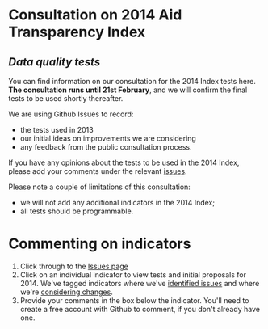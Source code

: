Consultation on 2014 Aid Transparency Index
===========================================
*Data quality tests*
------------------

You can find information on our consultation for the 2014 Index tests here. **The consultation runs until 21st February**, and we will confirm the final tests to be used shortly thereafter.

We are using Github Issues to record:
* the tests used in 2013
* our initial ideas on improvements we are considering
* any feedback from the public consultation process.

If you have any opinions about the tests to be used in the 2014 Index, please add your comments under the relevant [issues](https://github.com/pwyf/index-data-quality-tests/issues).

Please note a couple of limitations of this consultation:
* we will not add any additional indicators in the 2014 Index;
* all tests should be programmable.

Commenting on indicators
========================
1. Click through to the [Issues page](https://github.com/pwyf/index-data-quality-tests/issues)
2. Click on an individual indicator to view tests and initial proposals for 2014. We've tagged indicators where we've [identified issues](https://github.com/pwyf/index-data-quality-tests/issues?labels=Issues+identified&page=1&state=open) and where we're [considering changes](https://github.com/pwyf/index-data-quality-tests/issues?labels=Considering+changes&page=1&state=open).
3. Provide your comments in the box below the indicator. You'll need to create a free account with Github to comment, if you don't already have one.
